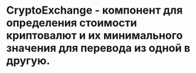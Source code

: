 # CryptoExchange - компонент для определения стоимости криптовалют и их минимального значения для перевода из одной в другую. 
